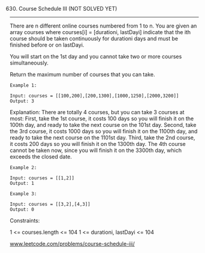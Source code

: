 630. Course Schedule III (NOT SOLVED YET)
***

There are n different online courses numbered from 1 to n. You are given an array courses where courses[i] = [durationi, lastDayi] indicate that the ith course should be taken continuously for durationi days and must be finished before or on lastDayi.

You will start on the 1st day and you cannot take two or more courses simultaneously.

Return the maximum number of courses that you can take.


````
Example 1:

Input: courses = [[100,200],[200,1300],[1000,1250],[2000,3200]]
Output: 3
````
Explanation:
There are totally 4 courses, but you can take 3 courses at most:
First, take the 1st course, it costs 100 days so you will finish it on the 100th day, and ready to take the next course on the 101st day.
Second, take the 3rd course, it costs 1000 days so you will finish it on the 1100th day, and ready to take the next course on the 1101st day.
Third, take the 2nd course, it costs 200 days so you will finish it on the 1300th day.
The 4th course cannot be taken now, since you will finish it on the 3300th day, which exceeds the closed date.
````
Example 2:

Input: courses = [[1,2]]
Output: 1
````
````
Example 3:

Input: courses = [[3,2],[4,3]]
Output: 0
````
Constraints:

1 <= courses.length <= 104
1 <= durationi, lastDayi <= 104

www.leetcode.com/problems/course-schedule-iii/